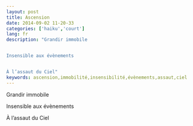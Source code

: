 ```yaml
---
layout: post
title: Ascension
date: 2014-09-02 11-20-33
categories: ['haiku','court']
lang: fr
description: "Grandir immobile


Insensible aux évènements


À l’assaut du Ciel"
keywords: ascension,immobilité,insensibilité,évènements,assaut,ciel
---
```

Grandir immobile

Insensible aux évènements

À l’assaut du Ciel
